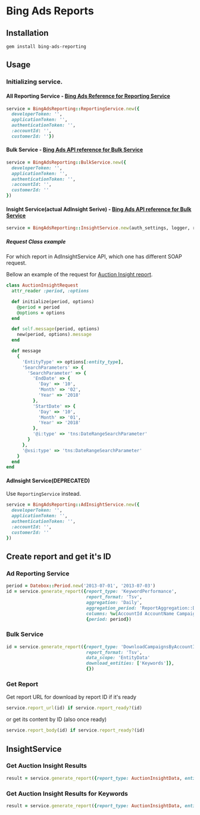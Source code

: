 # Bing Ads Reports

## Installation

    gem install bing-ads-reporting

## Usage

### Initializing service.

#### All Reporting Service - [Bing Ads Reference for Reporting Service](https://docs.microsoft.com/en-us/advertising/reporting-service/reporting-service-reference?view=bingads-12)

```ruby
service = BingAdsReporting::ReportingService.new({
  developerToken: '',
  applicationToken: '',
  authenticationToken: '',
  :accountId: '',
  customerId: ''})
```

#### Bulk Service - [Bing Ads API reference for Bulk Service](https://docs.microsoft.com/en-us/advertising/reporting-service/reporting-service-operations?view=bingads-12)

```ruby
service = BingAdsReporting::BulkService.new({
  developerToken: '',
  applicationToken: '',
  authenticationToken: '',
  :accountId: '',
  customerId: ''
})
```

#### Insight Service(actual AdInsight Serive) - [Bing Ads API reference for Bulk Service](https://docs.microsoft.com/en-us/advertising/ad-insight-service/ad-insight-service-reference?view=bingads-13)

```ruby
service = BingAdsReporting::InsightService.new(auth_settings, logger, request_class)
```

##### Request Class example

For which report in AdInsightService API, which one has different SOAP request.

Bellow an example of the request for [Auction Insight report](https://docs.microsoft.com/en-us/advertising/ad-insight-service/getauctioninsightdata?view=bingads-13#request-soap).

```ruby
class AuctionInsightRequest
  attr_reader :period, :options

  def initialize(period, options)
    @period = period
    @options = options
  end

  def self.message(period, options)
    new(period, options).message
  end

  def message
    {
      'EntityType' => options[:entity_type],
      'SearchParameters' => {
        'SearchParameter' => {
          'EndDate' => {
            'Day' => '10',
            'Month' => '02',
            'Year' => '2018'
          },
          'StartDate' => {
            'Day' => '10',
            'Month' => '01',
            'Year' => '2018'
          },
          '@i:type' => 'tns:DateRangeSearchParameter'
        }
      },
      '@xsi:type' => 'tns:DateRangeSearchParameter'
    }
  end
end
```

#### AdInsight Service(DEPRECATED)

Use `ReportingService` instead.

```ruby
service = BingAdsReporting::AdInsightService.new({
  developerToken: '',
  applicationToken: '',
  authenticationToken: '',
  :accountId: '',
  customerId: ''
})
```

## Create report and get it's ID

### Ad Reporting Service

```ruby
period = Datebox::Period.new('2013-07-01', '2013-07-03')
id = service.generate_report({report_type: 'KeywordPerformance',
                              report_format: 'Tsv',
                              aggregation: 'Daily',
                              aggregation_period: 'ReportAggregation::Daily',
                              columns: %w[AccountId AccountName CampaignId CampaignName AdGroupId AdGroupName KeywordId Keyword DestinationUrl DeliveredMatchType AverageCpc CurrentMaxCpc AdDistribution CurrencyCode Impressions Clicks Ctr CostPerConversion Spend AveragePosition TimePeriod CampaignStatus AdGroupStatus DeviceType]},
                              {period: period})
```

### Bulk Service

```ruby
id = service.generate_report({report_type: 'DownloadCampaignsByAccountIds'
                              report_format: 'Tsv',
                              data_scope: 'EntityData'
                              download_entities: ['Keywords']},
                              {})
```

### Get Report

Get report URL for download by report ID if it's ready

```ruby
service.report_url(id) if service.report_ready?(id)
```

or get its content by ID (also once ready)

```ruby
service.report_body(id) if service.report_ready?(id)
```

## InsightService

### Get Auction Insight Results

```ruby
result = service.generate_report({report_type: AuctionInsightData, entity_type: 'Account'})
```

### Get Auction Insight Results for Keywords

```ruby
result = service.generate_report({report_type: AuctionInsightData, entity_type: 'Account', entity_ids: [1, 2, 3]})
```

